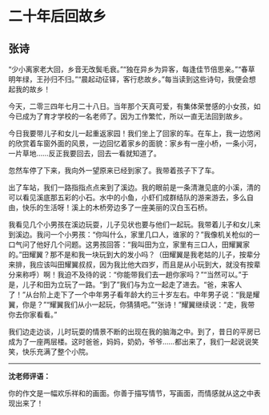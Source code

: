 # 二十年后回故乡 #

## 张诗 ##

“少小离家老大回，乡音无改鬓毛衰。”“独在异乡为异客，每逢佳节倍思亲。”“春草明年绿，王孙归不归。”“晨起动征铎，客行悲故乡。”每当读到这些诗句，我便会想起我的故乡！
   
今天，二零三四年七月二十八日。当年那个天真可爱，有集体荣誉感的小女孩，如今已成为了育才学校的一名老师了。因为工作繁忙，所以一直无法回到故乡。
   
今日我要带儿子和女儿一起重返家园！我们坐上了回家的车。在车上，我一边悠闲的欣赏着车窗外面的风景，一边回忆着家乡的面貌：家乡有一座小桥，一条小河，一片草地……反正我要回去，回去一看就知道了。
   
忽然车停了下来，我向外一望原来已经到家了。我带着孩子下了车。
   
出了车站，我们一路指指点点来到了溪边。我的眼前是一条清澈见底的小溪，清的可以看见溪底那五彩的小石。水中的小鱼，小虾们成群结队的游来游去，多么自由，快乐的生活呀！溪上的木桥旁边多了一座美丽的汉白玉石桥。
  
我看见几个小男孩在溪边玩耍，儿子见状也要与他们一起玩。我带着儿子和女儿来到溪边。我问一个小男孩：“你叫什么，家里几口人，谁家的？”我像机关枪似的一口气问了他好几个问题。这男孩回答：“我叫田为立，家里有三口人，田耀翼家的。”田耀翼？那不是和我一块玩到大的发小吗？（田耀翼是我老姑的儿子，按辈分来排，我应该叫田耀翼叔叔，因为我比他大四岁，而且是从小玩到大，就没有按辈分来称呼）啊！我迫不及待的说：“你能带我们去一趟你家吗？”“当然可以。”于是，儿子和田为立玩了一路。“到了”我们与为立一起走了进去。“爸，来客人了！”从台阶上走下了一个中年男子看年龄大约三十岁左右。中年男子说：“我是耀翼，你是？”“耀翼我们从小一起玩，你猜猜吧。”“张诗！”耀翼继续说：“走，我带你去你家看看。”
   
我们边走边谈，儿时玩耍的情景不断的出现在我的脑海之中。到了，昔日的平房已成为了一座两层楼。这时爸爸，妈妈，奶奶，爷爷……都出来了，我们一起说说笑笑，快乐充满了整个小院。

-------------------------------------

**沈老师评语：**

你的作文是一幅欢乐祥和的画面。你善于描写情节，写画面，而情感就从这之中表现出来了！